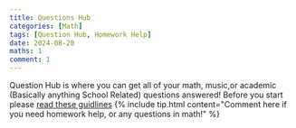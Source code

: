 ```yaml
---
title: Questions Hub
categories: [Math]
tags: [Question Hub, Homework Help]
date: 2024-08-20
maths: 1
comment: 1
---
```

Question Hub is where you can  get all of your math, music,or academic (Basically anything School Related) questions answered! Before you start please [read these guidlines](https://1drvmsws!Aq89Uw4QUhrygkx36x-WDnxVPpkg?e=etvcrP)
{% include tip.html content="Comment here if you need homework help, or any questions in math!" %}
